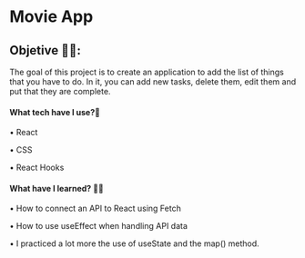 
<h1>Movie App</h1>

<h2>Objetive 🙌🏼:</h2>

<p>The goal of this project is to create an application to add the list of things that you have to do. In it, you can add new tasks, delete them, edit them and put that they are complete.</p>

<h4>What tech have I use?🙋</h4>

•	React<br>

•	CSS<br>

•	React Hooks<br>

<h4>What have I learned? 💪🏼 </h4>

•	How to connect an API to React using Fetch

•	How to use useEffect when handling API data

•	I practiced a lot more the use of useState and the map() method.
